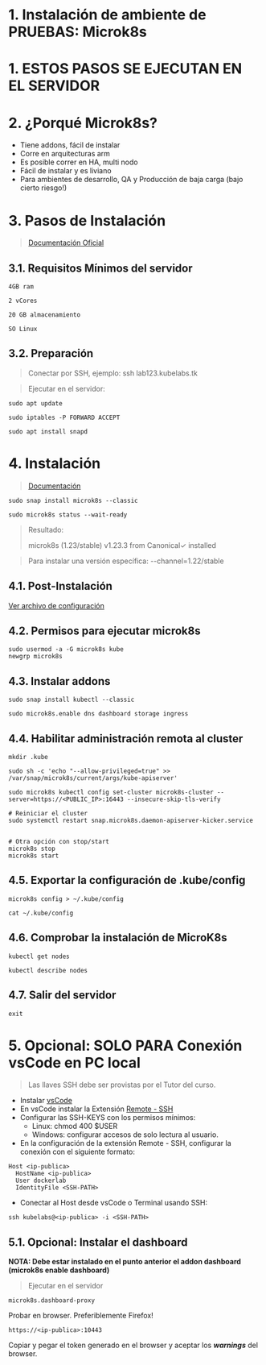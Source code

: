 # 1. Instalación de ambiente de **PRUEBAS**: Microk8s <!-- omit in TOC -->

# 1. ESTOS PASOS SE EJECUTAN EN EL SERVIDOR
# 2. ¿Porqué Microk8s?

- Tiene addons, fácil de instalar
- Corre en arquitecturas arm
- Es posible correr en HA, multi nodo
- Fácil de instalar y es liviano
- Para ambientes de desarrollo, QA y Producción de baja carga (bajo cierto riesgo!)

# 3. Pasos de Instalación
> [Documentación Oficial](https://microk8s.io/docs)

## 3.1. Requisitos Mínimos del servidor
~~~~
4GB ram

2 vCores

20 GB almacenamiento

SO Linux
~~~~

## 3.2. Preparación

> Conectar por SSH, ejemplo: ssh lab123.kubelabs.tk

> Ejecutar en el servidor:

```vim
sudo apt update

sudo iptables -P FORWARD ACCEPT

sudo apt install snapd
```

# 4. Instalación
>[Documentación](https://microk8s.io/)

```vim
sudo snap install microk8s --classic

sudo microk8s status --wait-ready
```
> Resultado:
>
> microk8s (1.23/stable) v1.23.3 from Canonical✓ installed

> Para instalar una versión específica: --channel=1.22/stable
## 4.1. Post-Instalación
[Ver archivo de configuración](./post-install.sh)

## 4.2. Permisos para ejecutar microk8s

```vim
sudo usermod -a -G microk8s kube
newgrp microk8s
```

## 4.3. Instalar addons
```vim
sudo snap install kubectl --classic

sudo microk8s.enable dns dashboard storage ingress
```

## 4.4. Habilitar administración remota al cluster
```vim
mkdir .kube

sudo sh -c 'echo "--allow-privileged=true" >> /var/snap/microk8s/current/args/kube-apiserver'

sudo microk8s kubectl config set-cluster microk8s-cluster --server=https://<PUBLIC_IP>:16443 --insecure-skip-tls-verify

# Reiniciar el cluster
sudo systemctl restart snap.microk8s.daemon-apiserver-kicker.service


# Otra opción con stop/start
microk8s stop
microk8s start

```

## 4.5. Exportar la configuración de .kube/config
```vim
microk8s config > ~/.kube/config

cat ~/.kube/config
```

## 4.6. Comprobar la instalación de MicroK8s

```vim
kubectl get nodes

kubectl describe nodes
```

## 4.7. Salir del servidor
```vim
exit
```

# 5. Opcional: SOLO PARA Conexión vsCode en PC local
> Las llaves SSH debe ser provistas por el Tutor del curso.

- Instalar [vsCode](https://code.visualstudio.com/download)
- En vsCode instalar la Extensión [Remote - SSH](https://marketplace.visualstudio.com/items?itemName=ms-vscode-remote.remote-ssh)
- Configurar las SSH-KEYS con los permisos mínimos:
	- Linux: chmod 400 $USER
	- Windows: configurar accesos de solo lectura al usuario.
- En la configuración de la extensión Remote - SSH, configurar la conexión con el siguiente formato:

```vim
Host <ip-publica>
  HostName <ip-publica>
  User dockerlab
  IdentityFile <SSH-PATH>
```
- Conectar al Host desde vsCode o Terminal usando SSH:
```vim
ssh kubelabs@<ip-publica> -i <SSH-PATH>
```

## 5.1. Opcional: Instalar el dashboard

**NOTA: Debe estar instalado en el punto anterior el addon dashboard (microk8s enable dashboard)**

> Ejecutar en el servidor

```vim
microk8s.dashboard-proxy
```
Probar en browser. Preferiblemente Firefox!
```vim
https://<ip-publica>:10443
```

Copiar y pegar el token generado en el browser y aceptar los ***warnings*** del browser.
